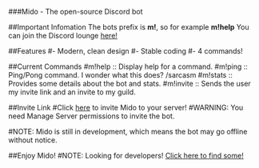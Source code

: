 ###Mido - The open-source Discord bot

##Important Infomation
The bots prefix is **m!**, so for example **m!help**
You can join the Discord lounge [here!](https://discord.gg/kyzwtyt)

##Features
#- Modern, clean design
#- Stable coding
#- 4 commands!

##Current Commands
#m!help     :: Display help for a command.
#m!ping     :: Ping/Pong command. I wonder what this does? /sarcasm
#m!stats    :: Provides some details about the bot and stats.
#m!invite   :: Sends the user my invite link and an invite to my guild.

##Invite Link
#Click [here](https://bot.discord.io/midobot) to invite Mido to your server!
#WARNING: You need Manage Server permissions to invite the bot.

#NOTE: Mido is still in development, which means the bot may go offline without notice.

##Enjoy Mido!
#NOTE: Looking for developers! [Click here to find some!](https://discord.gg/kyzwtyt)
